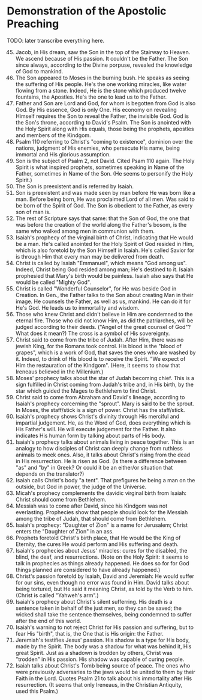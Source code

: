 # Demonstration of the Apostolic Preaching

TODO: later transcribe everything here.

45. Jacob, in His dream, saw the Son in the top of the Stairway to Heaven. We
    ascend because of His passion. It couldn't be the Father. The Son since
    always, according to the Divine porpuse, revealed the knowledge of God to
    mankind.
46. The Son appeared to Moses in the burning bush. He speaks as seeing the
    suffering of His people. He's the one working miracles, like water flowing
    from a stone. Indeed, He is the stone which produced twelve fountains, the
    Apostles. He's the one to lead us to the Father.
47. Father and Son are Lord and God, for whom is begotten from God is also God.
    By His essence, God is only One. His economy on revealing Himself requires
    the Son to reveal the Father, the invisible God. God is the Son's throne,
    according to David's Psalm. The Son is anointed with the Holy Spirit along
    with His equals, those being the prophets, apostles and members of the
    Kindgom.
48. Psalm 110 referring to Christ's "coming to existence", dominion over the
    nations, judgment of His enemies, who persecute His name, being immortal and
    His glorious assumption.
49. Son is the subject of Psalm 2, not David. Cited Psam 110 again. The Holy
    Spirit is what inspired prophets, sometimes speaking in Name of the Father,
    sometimes in Name of the Son. (He seems to personify the Holy Spirit.)
50. The Son is preexistent and is referred by Isaiah.
51. Son is preexistent and was made seen by man before He was born like a man.
    Before being born, He was proclaimed Lord of all men. Was said to be born of
    the Spirit of God. The Son is obedient to the Father, as every son of man
    is.
52. The rest of Scripture says that same: that the Son of God, the one that was
    before the creation of the world along the Father's bosom, is the same who
    walked among men in communion with them.
53. Isaiah's prophecy of the virginal birth of Christ, indicating that He would
    be a man. He's called anointed for the Holy Spirit of God resided in Him,
    which is also foretold by the Son Himself in Isaiah. He's called Savior for
    is through Him that every man may be delivered from death.
54. Christ is called by Isaiah "Emmanuel", which means "God among us". Indeed,
    Christ being God resided among man; He's destined to it. Isaiah prophesied
    that Mary's birth would be painless. Isaiah also says that He would be
    called "Mighty God".
55. Christ is called "Wonderful Counselor", for He was beside God in Creation.
    In Gen., the Father talks to the Son about creating Man in their image. He
    counsels the Father, as well as us, mankind. He can do it for He's God. He
    leads us to immortality and wisdom.
56. Those who knew Christ and didn't believe in Him are condemned to the eternal
    fire. Those who did not know Him, as did the patriarches, will be judged
    according to their deeds. ("Angel of the great counsel of God"? What does it
    mean?) The cross is a symbol of His sovereignty.
57. Christ said to come from the tribe of Judah. After Him, there was no jewish
    King, for the Romans took control. His blood is the "blood of grapes", which
    is a work of God, that saves the ones who are washed by it. Indeed, to drink
    of His blood is to receive the Spirit. "We expect of Him the restauration of
    the Kindgom". (Here, it seems to show that Ireneaus believed in the
    Millenium.)
58. Moses' prophecy talks about the star of Judah becoming chief. This is a sign
    fulfilled in Christ coming from Judah's tribe and, in His birth, by the star
    which guided the Mages to Bethlehem to find Christ.
59. Christ said to come from Abraham and David's lineage, according to Isaiah's
    prophecy corcerning the "sprout". Mary is said to be the sprout. In Moses,
    the staff/stick is a sign of power. Christ has the staff/stick.
60. Isaiah's prophecy shows Christ's divinity through His merciful and impartial
    judgement. He, as the Word of God, does everything which is His Father's
    will. He will execute judgement for the Father. It also indicates His human
    form by talking about parts of His body.
61. Isaiah's prophecy talks about animals living in peace together. This is an
    analogy to how disciples of Christ can deeply change from ruthless animals
    to meek ones. Also, it talks about Christ's rising from the dead in His
    resurrection. He is risen as God. (Is there a difference between "as" and
    "by" in Greek? Or could it be an either/or situation that depends on the
    translator?)
62. Isaiah calls Christ's body "a tent". That prefigures he being a man on the
    outside, but God in power, the judge of the Universe.
63. Micah's prophecy complements the davidic virginal birth from Isaiah: Christ
    should come from Bethlehem.
64. Messiah was to come after David, since his Kindgom was not everlasting.
    Prophecies show that people should look for the Messiah among the tribe of
    Judah, that should come from Bethlehem.
65. Isaiah's prophecy: "Daughter of Zion" is a name for Jerusalem; Christ enters
    the "Daughter of Zion" in an ass.
66. Prophets foretold Christ's birth place, that He would be the King of
    Eternity, the cures He would perform and His suffering and death.
67. Isaiah's prophecies about Jesus' miracles: cures for the disabled, the
    blind, the deaf, and resurrections. (Note on the Holy Spirit: it seems to
    talk in prophecies as things already happened. He does so for for God things
    planned are considered to have already happened.)
68. Christ's passion foretold by Isaiah, David and Jeremiah: He would suffer for
    our sins, even though no error was found in Him. David talks about being
    tortured, but He said it meaning Christ, as told by the Verb to him. (Christ
    is called "Yahweh's arm".)
69. Isaiah's prophecy about Christ's silent sufferring. His death is a sentence
    taken in behalf of the just men, so they can be saved; the wicked shall take
    the sentence themselves, being condemned to suffer after the end of this
    world.
70. Isaiah's warning to not reject Christ for His passion and suffering, but to
    fear His "birth", that is, the One that is His origin: the Father.
71. Jeremiah's testifies Jesus' passion. His shadow is a type for His body, made
    by the Spirit. The body was a shadow for what was behind it, His great
    Spirit. Just as a shadown is trodden by others, Christ was "trodden" in His
    passion. His shadow was capable of curing people.
72. Isaiah talks about Christ's Tomb being source of peace. The ones who were
    previously adversaries to the jews would be united to them by their Faith in
    the Lord. Quotes Psalm 21 to talk about his immortality after His
    resurrection. (It seems that only Ireneaus, in the Christian Antiquity, used
    this Psalm.)
